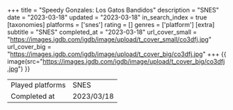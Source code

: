 +++
title = "Speedy Gonzales: Los Gatos Bandidos"
description = "SNES"
date = "2023-03-18"
updated = "2023-03-18"
in_search_index = true
[taxonomies]
platforms = ['snes']
rating = []
genres = ['platform']
[extra]
subtitle = "SNES"
completed_at = "2023-03-18"
url_cover_small = "https://images.igdb.com/igdb/image/upload/t_cover_small/co3dfj.jpg"
url_cover_big = "https://images.igdb.com/igdb/image/upload/t_cover_big/co3dfj.jpg"
+++
{{ image(src="https://images.igdb.com/igdb/image/upload/t_cover_big/co3dfj.jpg") }}

|              |            |
| ------------ | ---------- |
| Played platforms    | SNES |
| Completed at | 2023/03/18 |

